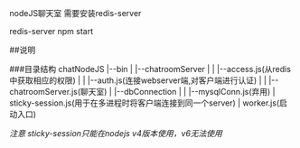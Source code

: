 nodeJS聊天室
需要安装redis-server

redis-server
npm start


##说明

###目录结构
chatNodeJS
  |--bin
  |  |--chatroomServer
  |  |  |--access.js(从redis中获取相应的权限)
  |  |  |--auth.js(连接webserver端,对客户端进行认证)
  |  |  |--chatroomServer.js(聊天室)
  |  |--dbConnection
  |  |  |--mysqlConn.js(弃用)
  |  sticky-session.js(用于在多进程时将客户端连接到同一个server)
  |  worker.js(启动入口)

*注意 sticky-session只能在nodejs v4版本使用，v6无法使用*
